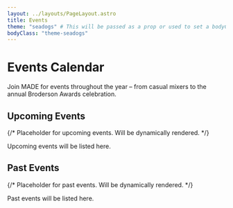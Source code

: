```yaml
---
layout: ../layouts/PageLayout.astro
title: Events
theme: "seadogs" # This will be passed as a prop or used to set a bodyClass in PageLayout
bodyClass: "theme-seadogs"
---
```


# Events Calendar

Join MADE for events throughout the year – from casual mixers to the annual Broderson Awards celebration.

## Upcoming Events

<div class="events-grid wider-grid">
  {/* Placeholder for upcoming events. Will be dynamically rendered. */}
  <p>Upcoming events will be listed here.</p>
</div>

## Past Events

<div class="events-grid wider-grid past-events">
  {/* Placeholder for past events. Will be dynamically rendered. */}
  <p>Past events will be listed here.</p>
</div>

<script type="module">
  // This is a placeholder for where event fetching and rendering logic would go.
  // For now, it's a static page.
  // In a future step, we'll use `Astro.glob` or `getCollection` to fetch events
  // and render them using the EventCard component.

  // Example (conceptual, not for direct execution here):
  // import { getCollection } from 'astro:content';
  // const allEvents = await getCollection('events');
  // ... logic to filter and sort ...
  // ... logic to render EventCard components ...
</script>
